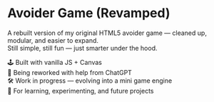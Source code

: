 # Avoider Game (Revamped)

A rebuilt version of my original HTML5 avoider game — cleaned up, modular, and easier to expand.  
Still simple, still fun — just smarter under the hood.

🕹 Built with vanilla JS + Canvas  
🧠 Being reworked with help from ChatGPT  
🛠 Work in progress — evolving into a mini game engine  
🎯 For learning, experimenting, and future projects
